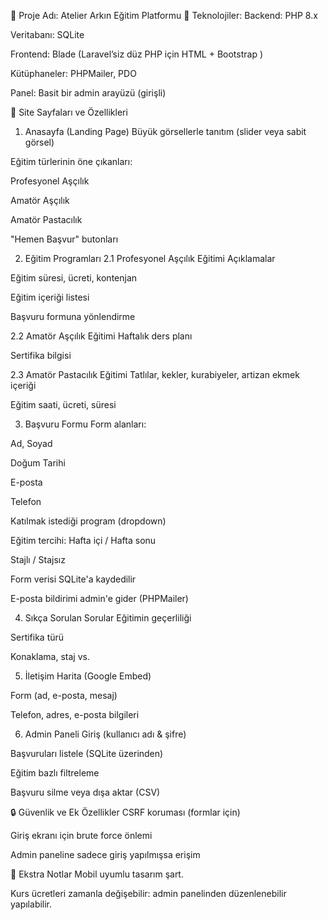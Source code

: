 📁 Proje Adı: Atelier Arkın Eğitim Platformu
🔧 Teknolojiler:
Backend: PHP 8.x

Veritabanı: SQLite

Frontend: Blade (Laravel’siz düz PHP için HTML + Bootstrap )

Kütüphaneler: PHPMailer, PDO

Panel: Basit bir admin arayüzü (girişli)

🧩 Site Sayfaları ve Özellikleri
1. Anasayfa (Landing Page)
Büyük görsellerle tanıtım (slider veya sabit görsel)

Eğitim türlerinin öne çıkanları:

Profesyonel Aşçılık

Amatör Aşçılık

Amatör Pastacılık

"Hemen Başvur" butonları

2. Eğitim Programları
2.1 Profesyonel Aşçılık Eğitimi
Açıklamalar

Eğitim süresi, ücreti, kontenjan

Eğitim içeriği listesi

Başvuru formuna yönlendirme

2.2 Amatör Aşçılık Eğitimi
Haftalık ders planı

Sertifika bilgisi

2.3 Amatör Pastacılık Eğitimi
Tatlılar, kekler, kurabiyeler, artizan ekmek içeriği

Eğitim saati, ücreti, süresi

3. Başvuru Formu
Form alanları:

Ad, Soyad

Doğum Tarihi

E-posta

Telefon

Katılmak istediği program (dropdown)

Eğitim tercihi: Hafta içi / Hafta sonu

Stajlı / Stajsız

Form verisi SQLite'a kaydedilir

E-posta bildirimi admin'e gider (PHPMailer)

4. Sıkça Sorulan Sorular
Eğitimin geçerliliği

Sertifika türü

Konaklama, staj vs.

5. İletişim
Harita (Google Embed)

Form (ad, e-posta, mesaj)

Telefon, adres, e-posta bilgileri

6. Admin Paneli
Giriş (kullanıcı adı & şifre)

Başvuruları listele (SQLite üzerinden)

Eğitim bazlı filtreleme

Başvuru silme veya dışa aktar (CSV)

🔒 Güvenlik ve Ek Özellikler
CSRF koruması (formlar için)

Giriş ekranı için brute force önlemi

Admin paneline sadece giriş yapılmışsa erişim

📌 Ekstra Notlar
Mobil uyumlu tasarım şart.

Kurs ücretleri zamanla değişebilir: admin panelinden düzenlenebilir yapılabilir.
